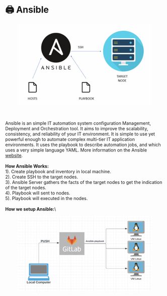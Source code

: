 # 🖨️ Ansible



<figure><img src="../../.gitbook/assets/Screen Shot 2022-10-23 at 11.19.27 PM.png" alt=""><figcaption><p><br></p></figcaption></figure>

Ansible is an simple IT automation system configuration Management, Deployment and Orchestration tool. It aims to improve the scalability, consistency, and reliability of your IT environment. It is simple to use yet powerful enough to automate complex multi-tier IT application environments. It uses the playbook to describe automation jobs, and which uses a very simple language YAML. More information on the Ansible [website](https://ansible.com/).\
\
**How Ansible Works:**\
1\). Create playbook and inventory in local machine. \
2\). Create SSH to the target nodes.\
3\). Ansible Server gathers the facts of the target nodes to get the indication of the target nodes.\
4\). Playbook  will sent to nodes.\
5\). Playbook will executed in the nodes.\
\
**How we setup Ansible:**\


<figure><img src="../../.gitbook/assets/Screen Shot 2022-10-23 at 11.56.16 PM.png" alt=""><figcaption></figcaption></figure>
